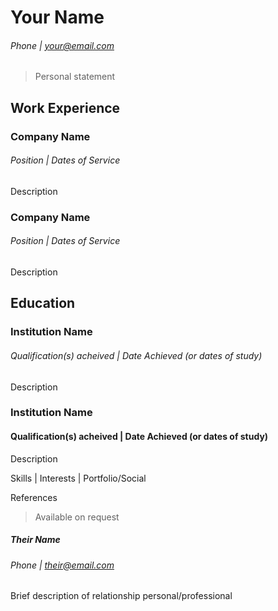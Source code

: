 # Your Name
###### Phone | your@email.com

> Personal statement

## Work Experience
### Company Name
###### Position | Dates of Service
Description

### Company Name
###### Position | Dates of Service
Description

## Education
### Institution Name
###### Qualification(s) acheived | Date Achieved (or dates of study)
Description

### Institution Name
#### Qualification(s) acheived | Date Achieved (or dates of study)
Description

Skills | Interests | Portfolio/Social <!--(where relevent)-->

References
> Available on request
##### Their Name
###### Phone | their@email.com
Brief description of relationship personal/professional
